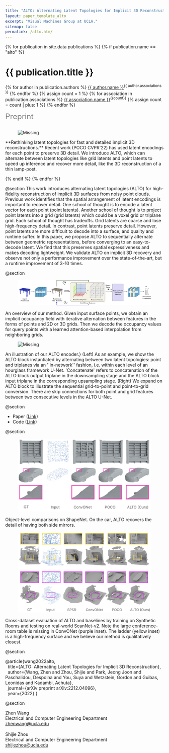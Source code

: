 ```yaml
---
title: "ALTO: Alternating Latent Topologies for Implicit 3D Reconstruction"
layout: paper_template_alto
excerpt: "Visual Machines Group at UCLA."
sitemap: false
permalink: /alto.htm/
---
```


{% for publication in site.data.publications %}
{% if publication.name == "alto" %}

# {{ publication.title }}

{% for author in publication.authors %} [{{ author.name }}]({{author.link}})<sup>{{ author.associations }}</sup>
{% endfor %}
{% assign count = 1 %}
{% for association in publication.associations %} [{{ association.name }}]({{association.link}})<sup>{{count}}</sup> {% assign count = count | plus: 1 %}
{% endfor %}

<font color="gray" size="5">Preprint</font>

<hr class="center" style="width: 40%; color: grey; height: 0.07px; background-color:grey;"/>

<figure>
  <img src= "/assets/images/publications/alto_figures/anim.gif" alt="Missing" width="300"> 
</figure>
**Rethinking latent topologies for fast and detailed implicit 3D reconstructions.** Recent work (POCO CVPR'22) has used latent encodings for each point to preserve 3D detail. We introduce ALTO, which can alternate between latent topologies like grid latents and point latents to speed up inference and recover more detail, like the 3D reconstruction of a thin lamp-post. 
<br>

{% endif %}
{% endfor %}

<!--

  1 Abstract
  2 Files
  3 Citations
  4 Press
  5 Contact
  6 FAQ
  7 Media

-->

@section
This work introduces alternating latent topologies (ALTO) for high-fidelity reconstruction of implicit 3D surfaces from noisy point clouds. Previous work identifies that the spatial arrangement of latent encodings is important to recover detail. One school of thought is to encode a latent vector for each point (point latents). Another school of thought is to project point latents into a grid (grid latents) which could be a voxel grid or triplane grid. Each school of thought has tradeoffs. Grid latents are coarse and lose high-frequency detail. In contrast, point latents preserve detail. However, point latents are more difficult to decode into a surface, and quality and runtime suffer. In this paper, we propose ALTO to sequentially alternate between geometric representations, before converging to an easy-to-decode latent. We find that this preserves spatial expressiveness and makes decoding lightweight. We validate ALTO on implicit 3D recovery and observe not only a performance improvement over the state-of-the-art, but a  runtime improvement of 3-10 times.

@section 
<figure> 
  <img src= "/assets/images/publications/alto_figures/network_architecture.png" alt="Missing"> 
</figure>
An overview of our method. Given input surface points, we obtain an implicit occupancy field with iterative alternation between features in the forms of points and 2D or 3D grids. Then we decode the occupancy values for query points with a learned attention-based interpolation from neighboring grids.

<figure> 
  <img src= "/assets/images/publications/alto_figures/unet_grid_final.png" alt="Missing"> 
</figure>
An illustration of our ALTO encoder.} (Left) As an example, we show the ALTO block instantiated by alternating between two latent topologies: point and triplanes via an ''in-network'' fashion, i.e. within each level of an hourglass framework U-Net.  'Concatenate' refers to concatenation of the ALTO block output triplane in the downsampling stage and the ALTO block input triplane in the corresponding upsampling stage. (Right) We expand on ALTO block to illustrate the sequential grid-to-point and point-to-grid conversion. There are skip connections for both point and grid features between two consecutive levels in the ALTO U-Net. 

@section
- Paper ([Link](http://arxiv.org/abs/2212.04096)) 
- Code ([Link](https://github.com/wzhen1/ALTO))

@section
<figure> 
  <img src= "/assets/images/publications/alto_figures/shapenet.png" alt="Missing"> 
</figure>
Object-level comparisons on ShapeNet. On the car, ALTO recovers the detail of having both side mirrors.

<figure> 
  <img src= "/assets/images/publications/alto_figures/scannet.png" alt="Missing"> 
</figure>
Cross-dataset evaluation of ALTO and baselines by training on Synthetic Rooms and testing on real-world ScanNet-v2. Note the large conference-room table is missing in ConvONet (purple inset). The ladder (yellow inset) is a high-frequency surface and we believe our method is qualitatively closest.

@section

@article{wang2022alto, \
  &nbsp; title={ALTO: Alternating Latent Topologies for Implicit 3D Reconstruction}, \
  &nbsp; author={Wang, Zhen and Zhou, Shijie and Park, Jeong Joon and Paschalidou, Despoina and You, Suya and Wetzstein, Gordon and Guibas, Leonidas and Kadambi, Achuta},  
  &nbsp; journal={arXiv preprint arXiv:2212.04096}, \
  &nbsp; year={2022} 
}

@section

Zhen Wang <br>
Electrical and Computer Engineering Department <br>
zhenwang@ucla.edu <br>
&nbsp;<br>
Shijie Zhou <br>
Electrical and Computer Engineering Department <br>
shijiezhou@ucla.edu <br>
<br>
